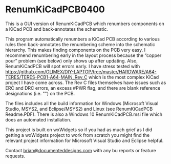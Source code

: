 # RenumKiCadPCB0400
This is a GUI version of RenumKiCadPCB which renumbers components on a KiCad PCB and back-annotates the schematic.

This program automatically renumbers a KiCad PCB according to various rules then back-annotates the renumbering scheme into the
schematic hierarchy. This makes finding components on the PCB very easy. I recommend renumbering early in the layout process 
because the “copper pour” problem (see below) only shows up after updating. Also, RenumKiCadPCB will spot errors early. I have 
stress tested with https://github.com/OLIMEX/DIY-LAPTOP/tree/master/HARDWARE/A64-TERES/TERES-PCB1-A64-MAIN_Rev_C which is the 
most complex KiCad project I have come across. The Rev C files themselves have issues such as ERC and DRC errors, an excess 
#PWR flag, and there are blank reference designations (i.e. "") on the PCB. 

The files includes all the build information for Windows (Microsoft Visual Studio, MSYS2, and Eclipse/MSYS2) and Linux 
(see RenumKiCadPCB Readme.PDF). There is also a Windows 10 RenumKiCadPCB.msi file which does an automated installation.

This project is built on wxWidgets so if you had as much grief as I did getting a wxWidgets project to work from scratch 
you might find the relevant project information for Microsoft Visual Studio and Eclipse helpful.

Contact brian@documenteddesigns.com with any bu reports or feature requests.


